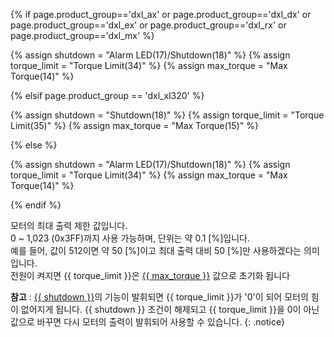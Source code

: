 {% if page.product_group=='dxl_ax' or page.product_group=='dxl_dx' or page.product_group=='dxl_ex' or page.product_group=='dxl_rx' or page.product_group=='dxl_mx' %} 

{% assign shutdown = "Alarm LED(17)/Shutdown(18)" %}
{% assign torque_limit = "Torque Limit(34)" %}
{% assign max_torque = "Max Torque(14)" %}

{% elsif page.product_group == 'dxl_xl320' %}

{% assign shutdown = "Shutdown(18)" %}
{% assign torque_limit = "Torque Limit(35)" %}
{% assign max_torque = "Max Torque(15)" %}

{% else %}

{% assign shutdown = "Alarm LED(17)/Shutdown(18)" %} 
{% assign torque_limit = "Torque Limit(34)" %}
{% assign max_torque = "Max Torque(14)" %}

{% endif %}


모터의 최대 출력 제한 값입니다.  
0 ~ 1,023 (0x3FF)까지 사용 가능하며, 단위는 약 0.1 [%]입니다.  
예를 들어, 값이 512이면 약 50 [%]이고 최대 출력 대비 50 [%]만 사용하겠다는 의미입니다.  
전원이 켜지면 {{ torque_limit }}은 [{{ max_torque }}](#max-torque) 값으로 초기화 됩니다  

**참고** : [{{ shutdown }}](#shutdown)의 기능이 발휘되면 {{ torque_limit }}가 '0'이 되어 모터의 힘이 없어지게 됩니다. {{ shutdown }} 조건이 해제되고 {{ torque_limit }}을 0이 아닌 값으로 바꾸면 다시 모터의 출력이 발휘되어 사용할 수 있습니다.
{: .notice}
